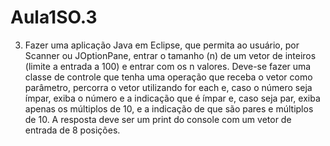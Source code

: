 # Aula1SO.3
3. Fazer uma aplicação Java em Eclipse, que permita ao usuário, por Scanner ou JOptionPane,
entrar o tamanho (n) de um vetor de inteiros (limite a entrada a 100) e entrar com os n
valores. Deve-se fazer uma classe de controle que tenha uma operação que receba o vetor
como parâmetro, percorra o vetor utilizando for each e, caso o número seja ímpar, exiba o
número e a indicação que é ímpar e, caso seja par, exiba apenas os múltiplos de 10, e a
indicação de que são pares e múltiplos de 10. A resposta deve ser um print do console com
um vetor de entrada de 8 posições.
